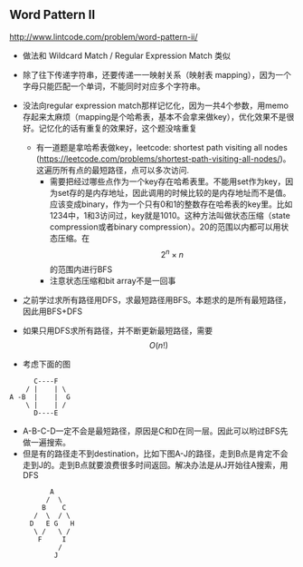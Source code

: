 ## Word Pattern II 
http://www.lintcode.com/problem/word-pattern-ii/
- 做法和 Wildcard Match / Regular Expression Match 类似

- 除了往下传递字符串，还要传递一一映射关系（映射表 mapping），因为一个字母只能匹配一个单词，不能同时对应多个字符串。
- 没法向regular expression match那样记忆化，因为一共4个参数，用memo存起来太麻烦（mapping是个哈希表，基本不会拿来做key），优化效果不是很好。记忆化的话有重复的效果好，这个题没啥重复
    - 有一道题是拿哈希表做key，leetcode: shortest path visiting all nodes (https://leetcode.com/problems/shortest-path-visiting-all-nodes/)。这遍历所有点的最短路径，点可以多次访问.
        - 需要把经过哪些点作为一个key存在哈希表里。不能用set作为key，因为set存的是内存地址，因此调用的时候比较的是内存地址而不是值。应该变成binary，作为一个只有0和1的整数存在哈希表的key里。比如1234中，1和3访问过，key就是1010。这种方法叫做状态压缩（state compression或者binary compression）。20的范围以内都可以用状态压缩。在$$2^n \times n$$的范围内进行BFS
        - 注意状态压缩和bit array不是一回事

- 之前学过求所有路径用DFS，求最短路径用BFS。本题求的是所有最短路径，因此用BFS+DFS
- 如果只用DFS求所有路径，并不断更新最短路径，需要$$O(n!)$$
- 考虑下面的图


```
      C----F
    / |    | \
A -B  |    |  G
    \ |    | /
      D----E

```
- A-B-C-D一定不会是最短路径，原因是C和D在同一层。因此可以哟过BFS先做一遍搜索。
- 但是有的路径走不到destination，比如下图A-J的路径，走到B点是肯定不会走到J的。走到B点就要浪费很多时间返回。解决办法是从J开始往A搜索，用DFS


```
          A
         /  \
        B    C
      /  \  / \
     D   E G   H
      \ /   \ /
       F     I
            /
           J

```

